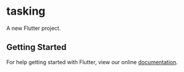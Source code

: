 # tasking

A new Flutter project.

## Getting Started

For help getting started with Flutter, view our online
[documentation](https://flutter.io/).
